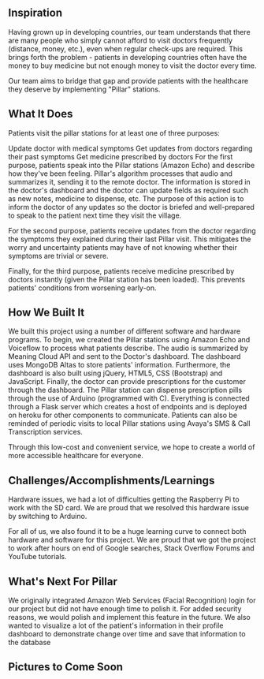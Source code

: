## Inspiration
Having grown up in developing countries, our team understands that there are many people who simply cannot afford to visit doctors frequently (distance, money, etc.), even when regular check-ups are required. This brings forth the problem - patients in developing countries often have the money to buy medicine but not enough money to visit the doctor every time.

Our team aims to bridge that gap and provide patients with the healthcare they deserve by implementing "Pillar" stations.

## What It Does
Patients visit the pillar stations for at least one of three purposes:

Update doctor with medical symptoms
Get updates from doctors regarding their past symptoms
Get medicine prescribed by doctors
For the first purpose, patients speak into the Pillar stations (Amazon Echo) and describe how they've been feeling. Pillar's algorithm processes that audio and summarizes it, sending it to the remote doctor. The information is stored in the doctor's dashboard and the doctor can update fields as required such as new notes, medicine to dispense, etc. The purpose of this action is to inform the doctor of any updates so the doctor is briefed and well-prepared to speak to the patient next time they visit the village.

For the second purpose, patients receive updates from the doctor regarding the symptoms they explained during their last Pillar visit. This mitigates the worry and uncertainty patients may have of not knowing whether their symptoms are trivial or severe.

Finally, for the third purpose, patients receive medicine prescribed by doctors instantly (given the Pillar station has been loaded). This prevents patients' conditions from worsening early-on.

## How We Built It 
We built this project using a number of different software and hardware programs. To begin, we created the Pillar stations using Amazon Echo and Voiceflow to process what patients describe. The audio is summarized by Meaning Cloud API and sent to the Doctor's dashboard. The dashboard uses MongoDB Altas to store patients' information. Furthermore, the dashboard is also built using jQuery, HTML5, CSS (Bootstrap) and JavaScript. Finally, the doctor can provide prescriptions for the customer through the dashboard. The Pillar station can dispense prescription pills through the use of Arduino (programmed with C). Everything is connected through a Flask server which creates a host of endpoints and is deployed on heroku for other components to communicate. Patients can also be reminded of periodic visits to local Pillar stations using Avaya's SMS & Call Transcription services.

Through this low-cost and convenient service, we hope to create a world of more accessible healthcare for everyone.

## Challenges/Accomplishments/Learnings 
Hardware issues, we had a lot of difficulties getting the Raspberry Pi to work with the SD card. We are proud that we resolved this hardware issue by switching to Arduino.

For all of us, we also found it to be a huge learning curve to connect both hardware and software for this project. We are proud that we got the project to work after hours on end of Google searches, Stack Overflow Forums and YouTube tutorials.

## What's Next For Pillar
We originally integrated Amazon Web Services (Facial Recognition) login for our project but did not have enough time to polish it. For added security reasons, we would polish and implement this feature in the future.
We also wanted to visualize a lot of the patient's information in their profile dashboard to demonstrate change over time and save that information to the database

## Pictures to Come Soon
